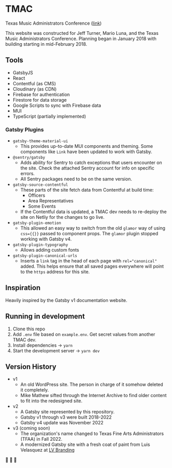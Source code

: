 # TMAC

Texas Music Administrators Conference ([link](https://www.texasmusicadmin.com/))

This website was constructed for Jeff Turner, Mario Luna, and the Texas Music Administrators Conference. Planning began in January 2018 with building starting in mid-February 2018.

## Tools

- GatsbyJS
- React
- Contentful (as CMS)
- Cloudinary (as CDN)
- Firebase for authentication
- Firestore for data storage
- Google Scripts to sync with Firebase data
- MUI
- TypeScript (partially implemented)

### Gatsby Plugins

- `gatsby-theme-material-ui`
  - This provides up-to-date MUI components and theming. Some components like `Link` have been updated to work with Gatsby.
- `@sentry/gatsby`
  - Adds ability for Sentry to catch exceptions that users encounter on the site. Check the attached Sentry account for info on specific errors.
  - All Sentry packages need to be on the same version.
- `gatsby-source-contentful`
  - These parts of the site fetch data from Contentful at build time:
    - Officers
    - Area Representatives
    - Some Events
  - If the Contentful data is updated, a TMAC dev needs to re-deploy the site on Netliy for the changes to go live.
- `gatsby-plugin-emotion`
  - This allowed an easy way to switch from the old `glamor` way of using `css={{}}` passed to component props. The `glamor` plugin stopped working with Gatsby v4.
- `gatsby-plugin-typography`
  - Allows adding custom fonts
- `gatsby-plugin-canonical-urls`
  - Inserts a `link` tag in the head of each page with `rel="canonical"` added. This helps ensure that all saved pages everywhere will point to the `https` address for this site.

## Inspiration

Heavily inspired by the Gatsby v1 documentation website.

## Running in development

1. Clone this repo
1. Add `.env` file based on `example.env`. Get secret values from another TMAC dev.
2. Install dependencies → `yarn`
3. Start the development server → `yarn dev`

## Version History

- v1
  - An old WordPress site. The person in charge of it somehow deleted it completely.
  - Mike Mathew sifted through the Internet Archive to find older content to fit into the redesigned site.
- v2
  - A Gatsby site represented by this repository.
  - Gatsby v1 through v3 were built 2018-2022
  - Gatsby v4 update was November 2022
- v3 (coming soon)
  - The organization's name changed to Texas Fine Arts Administrators (TFAA) in Fall 2022.
  - A modernized Gatsby site with a fresh coat of paint from Luis Velasquez at [LV Branding](https://www.lvbranding.com/)

:musical_note: :trumpet: :saxophone:
